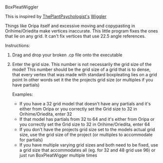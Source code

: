 BoxPleatWiggler

This is inspired by [ThePlantPsychologist's](https://web.mit.edu/wongb/www/origami/index.html) [Wiggler](https://web.mit.edu/wongb/www/origami/resources/wiggle.html)

Things like Oripa itself and excessive moving and copypasting in Orihime/Oriedita make vertices inaccurate. 
This little program fixes the ones that lie on any grid. It can't fix vertices that use 22.5 angle references. 

Instructions:

1. Drag and drop your broken .cp file onto the executable
2. Enter the grid size. This number is  not necessarily the grid size of the model!
   This number should be the grid size of a grid that is to dense, that every vertex that was made with standard boxpleating lies on a grid point
   In other words set it the the projects grid size (or multiples if you have partials)

   Examples:
     - If you have a 32 grid model that doesn't have any partials and it's either from Oripa or you correctly set the Grid size to 32 in Orihime/Oriedita, enter 32
     - If that model has partials from 32 to 64 and it's either from Oripa or you correctly set the Grid size to 32 in Orihime/Oriedita, enter 64
     - If you don't have the projects grid size set to the models actual grid size, use the grid size of the project (or multiples to accommodate for partials)
     - If you have multiple varying grid sizes and both need to be fixed, use a grid size that accommodates all (eg. for 32 and 48 grid use 96) or just run BoxPleatWigger multiple times
